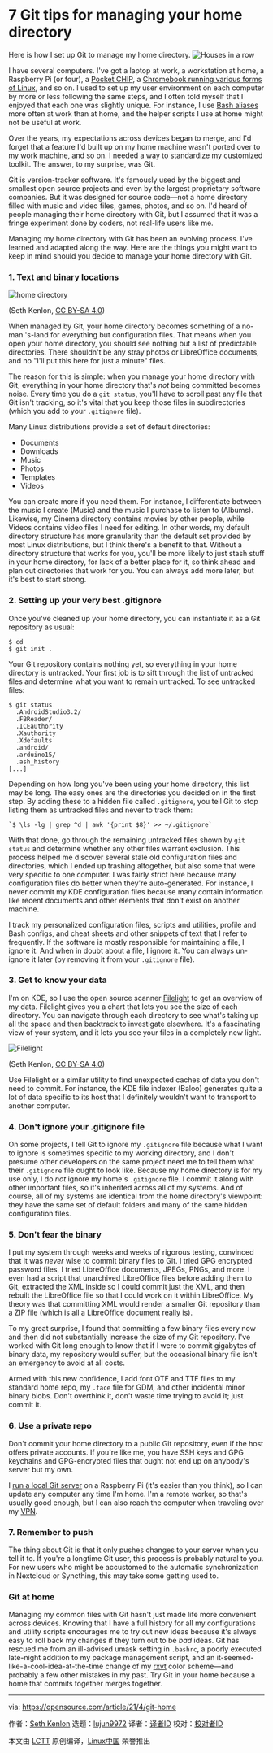 [#]: subject: (7 Git tips for managing your home directory)
[#]: via: (https://opensource.com/article/21/4/git-home)
[#]: author: (Seth Kenlon https://opensource.com/users/seth)
[#]: collector: (lujun9972)
[#]: translator: ( )
[#]: reviewer: ( )
[#]: publisher: ( )
[#]: url: ( )

7 Git tips for managing your home directory
======
Here is how I set up Git to manage my home directory.
![Houses in a row][1]

I have several computers. I've got a laptop at work, a workstation at home, a Raspberry Pi (or four), a [Pocket CHIP][2], a [Chromebook running various forms of Linux][3], and so on. I used to set up my user environment on each computer by more or less following the same steps, and I often told myself that I enjoyed that each one was slightly unique. For instance, I use [Bash aliases][4] more often at work than at home, and the helper scripts I use at home might not be useful at work.

Over the years, my expectations across devices began to merge, and I'd forget that a feature I'd built up on my home machine wasn't ported over to my work machine, and so on. I needed a way to standardize my customized toolkit. The answer, to my surprise, was Git.

Git is version-tracker software. It's famously used by the biggest and smallest open source projects and even by the largest proprietary software companies. But it was designed for source code—not a home directory filled with music and video files, games, photos, and so on. I'd heard of people managing their home directory with Git, but I assumed that it was a fringe experiment done by coders, not real-life users like me.

Managing my home directory with Git has been an evolving process. I've learned and adapted along the way. Here are the things you might want to keep in mind should you decide to manage your home directory with Git.

### 1\. Text and binary locations

![home directory][5]

(Seth Kenlon, [CC BY-SA 4.0][6])

When managed by Git, your home directory becomes something of a no-man 's-land for everything but configuration files. That means when you open your home directory, you should see nothing but a list of predictable directories. There shouldn't be any stray photos or LibreOffice documents, and no "I'll put this here for just a minute" files.

The reason for this is simple: when you manage your home directory with Git, everything in your home directory that's _not_ being committed becomes noise. Every time you do a `git status`, you'll have to scroll past any file that Git isn't tracking, so it's vital that you keep those files in subdirectories (which you add to your `.gitignore` file).

Many Linux distributions provide a set of default directories:

  * Documents
  * Downloads
  * Music
  * Photos
  * Templates
  * Videos



You can create more if you need them. For instance, I differentiate between the music I create (Music) and the music I purchase to listen to (Albums). Likewise, my Cinema directory contains movies by other people, while Videos contains video files I need for editing. In other words, my default directory structure has more granularity than the default set provided by most Linux distributions, but I think there's a benefit to that. Without a directory structure that works for you, you'll be more likely to just stash stuff in your home directory, for lack of a better place for it, so think ahead and plan out directories that work for you. You can always add more later, but it's best to start strong.

### 2\. Setting up your very best .gitignore

Once you've cleaned up your home directory, you can instantiate it as a Git repository as usual:


```
$ cd
$ git init .
```

Your Git repository contains nothing yet, so everything in your home directory is untracked. Your first job is to sift through the list of untracked files and determine what you want to remain untracked. To see untracked files:


```
$ git status
  .AndroidStudio3.2/
  .FBReader/
  .ICEauthority
  .Xauthority
  .Xdefaults
  .android/
  .arduino15/
  .ash_history
[...]
```

Depending on how long you've been using your home directory, this list may be long. The easy ones are the directories you decided on in the first step. By adding these to a hidden file called `.gitignore`, you tell Git to stop listing them as untracked files and never to track them:


```
`$ \ls -lg | grep ^d | awk '{print $8}' >> ~/.gitignore`
```

With that done, go through the remaining untracked files shown by `git status` and determine whether any other files warrant exclusion. This process helped me discover several stale old configuration files and directories, which I ended up trashing altogether, but also some that were very specific to one computer. I was fairly strict here because many configuration files do better when they're auto-generated. For instance, I never commit my KDE configuration files because many contain information like recent documents and other elements that don't exist on another machine.

I track my personalized configuration files, scripts and utilities, profile and Bash configs, and cheat sheets and other snippets of text that I refer to frequently. If the software is mostly responsible for maintaining a file, I ignore it. And when in doubt about a file, I ignore it. You can always un-ignore it later (by removing it from your `.gitignore` file).

### 3\. Get to know your data

I'm on KDE, so I use the open source scanner [Filelight][7] to get an overview of my data. Filelight gives you a chart that lets you see the size of each directory. You can navigate through each directory to see what's taking up all the space and then backtrack to investigate elsewhere. It's a fascinating view of your system, and it lets you see your files in a completely new light.

![Filelight][8]

(Seth Kenlon, [CC BY-SA 4.0][6])

Use Filelight or a similar utility to find unexpected caches of data you don't need to commit. For instance, the KDE file indexer (Baloo) generates quite a lot of data specific to its host that I definitely wouldn't want to transport to another computer.

### 4\. Don't ignore your .gitignore file

On some projects, I tell Git to ignore my `.gitignore` file because what I want to ignore is sometimes specific to my working directory, and I don't presume other developers on the same project need me to tell them what their `.gitignore` file ought to look like. Because my home directory is for my use only, I do _not_ ignore my home's `.gitignore` file. I commit it along with other important files, so it's inherited across all of my systems. And of course, all of my systems are identical from the home directory's viewpoint: they have the same set of default folders and many of the same hidden configuration files.

### 5\. Don't fear the binary

I put my system through weeks and weeks of rigorous testing, convinced that it was _never_ wise to commit binary files to Git. I tried GPG encrypted password files, I tried LibreOffice documents, JPEGs, PNGs, and more. I even had a script that unarchived LibreOffice files before adding them to Git, extracted the XML inside so I could commit just the XML, and then rebuilt the LibreOffice file so that I could work on it within LibreOffice. My theory was that committing XML would render a smaller Git repository than a ZIP file (which is all a LibreOffice document really is).

To my great surprise, I found that committing a few binary files every now and then did not substantially increase the size of my Git repository. I've worked with Git long enough to know that if I were to commit gigabytes of binary data, my repository would suffer, but the occasional binary file isn't an emergency to avoid at all costs.

Armed with this new confidence, I add font OTF and TTF files to my standard home repo, my `.face` file for GDM, and other incidental minor binary blobs. Don't overthink it, don't waste time trying to avoid it; just commit it.

### 6\. Use a private repo

Don't commit your home directory to a public Git repository, even if the host offers private accounts. If you're like me, you have SSH keys and GPG keychains and GPG-encrypted files that ought not end up on anybody's server but my own.

I [run a local Git server][9] on a Raspberry Pi (it's easier than you think), so I can update any computer any time I'm home. I'm a remote worker, so that's usually good enough, but I can also reach the computer when traveling over my [VPN][10].

### 7\. Remember to push

The thing about Git is that it only pushes changes to your server when you tell it to. If you're a longtime Git user, this process is probably natural to you. For new users who might be accustomed to the automatic synchronization in Nextcloud or Syncthing, this may take some getting used to.

### Git at home

Managing my common files with Git hasn't just made life more convenient across devices. Knowing that I have a full history for all my configurations and utility scripts encourages me to try out new ideas because it's always easy to roll back my changes if they turn out to be _bad_ ideas. Git has rescued me from an ill-advised umask setting in `.bashrc`, a poorly executed late-night addition to my package management script, and an it-seemed-like-a-cool-idea-at-the-time change of my [rxvt][11] color scheme—and probably a few other mistakes in my past. Try Git in your home because a home that commits together merges together.

--------------------------------------------------------------------------------

via: https://opensource.com/article/21/4/git-home

作者：[Seth Kenlon][a]
选题：[lujun9972][b]
译者：[译者ID](https://github.com/译者ID)
校对：[校对者ID](https://github.com/校对者ID)

本文由 [LCTT](https://github.com/LCTT/TranslateProject) 原创编译，[Linux中国](https://linux.cn/) 荣誉推出

[a]: https://opensource.com/users/seth
[b]: https://github.com/lujun9972
[1]: https://opensource.com/sites/default/files/styles/image-full-size/public/lead-images/house_home_colors_live_building.jpg?itok=HLpsIfIL (Houses in a row)
[2]: https://opensource.com/article/17/2/pocketchip-or-pi
[3]: https://opensource.com/article/21/2/chromebook-linux
[4]: https://opensource.com/article/17/5/introduction-alias-command-line-tool
[5]: https://opensource.com/sites/default/files/uploads/home-git.jpg (home directory)
[6]: https://creativecommons.org/licenses/by-sa/4.0/
[7]: https://utils.kde.org/projects/filelight
[8]: https://opensource.com/sites/default/files/uploads/filelight.jpg (Filelight)
[9]: https://opensource.com/life/16/8/how-construct-your-own-git-server-part-6
[10]: https://www.redhat.com/sysadmin/run-your-own-vpn-libreswan
[11]: https://opensource.com/article/19/10/why-use-rxvt-terminal
